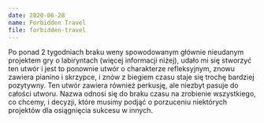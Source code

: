 ```yaml
---
date: 2020-06-28
name: Forbidden Travel
file: forbidden-travel
---
```


Po ponad 2 tygodniach braku weny spowodowanym głównie nieudanym projektem gry o labiryntach (więcej informacji niżej), udało mi się stworzyć ten utwór i jest to ponownie utwór o charakterze refleksyjnym, znowu zawiera pianino i skrzypce, i znów z biegiem czasu staje się trochę bardziej pozytywny. Ten utwór zawiera również perkusję, ale niezbyt pasuje do całości utworu. Nazwa odnosi się do braku czasu na zrobienie wszystkiego, co chcemy, i decyzji, które musimy podjąć o porzuceniu niektórych projektów dla osiągnięcia sukcesu w innych.